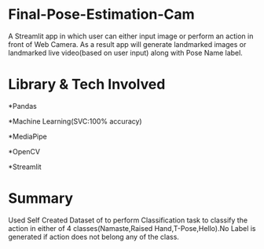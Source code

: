 # Final-Pose-Estimation-Cam
A Streamlit app in which user can either input image or perform an action in front of Web Camera.
As a result app will generate landmarked images or landmarked live video(based on user input) along with Pose Name label.

# Library & Tech Involved
*Pandas

*Machine Learning(SVC:100% accuracy)

*MediaPipe

*OpenCV

*Streamlit

# Summary
Used Self Created Dataset of to perform Classification task to classify the action in either of 4 classes(Namaste,Raised Hand,T-Pose,Hello).No Label is generated if action does not belong any of the class.


